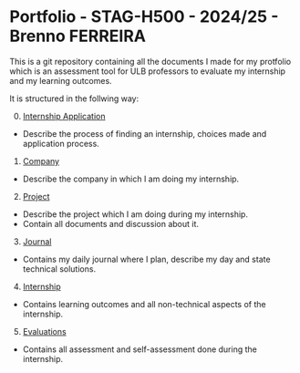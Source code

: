 # Portfolio - STAG-H500 - 2024/25 - Brenno FERREIRA

This is a git repository containing all the documents I made for my protfolio which is an assessment tool for ULB professors to evaluate my internship and my learning outcomes.

It is structured in the follwing way:

0. [Internship Application](./0-internship%20application)
  - Describe the process of finding an internship, choices made and application process.
1. [Company](./1-company)
  - Describe the company in which I am doing my internship.
2. [Project](./2-project)
  - Describe the project which I am doing during my internship.
  - Contain all documents and discussion about it.
3. [Journal](./3-journal)
  - Contains my daily journal where I plan, describe my day and state technical solutions.
4. [Internship](./4-internship)
  - Contains learning outcomes and all non-technical aspects of the internship.
5. [Evaluations](./5-evaluations)
  - Contains all assessment and self-assessment done during the internship.   
